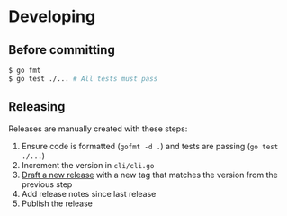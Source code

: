 # Developing

## Before committing

```sh
$ go fmt
$ go test ./... # All tests must pass
```

## Releasing

Releases are manually created with these steps:

1. Ensure code is formatted (`gofmt -d .`) and tests are passing (`go test ./...`)
1. Increment the version in `cli/cli.go`
1. [Draft a new release](https://github.com/jbrudvik/gmc/releases/new) with a new tag that matches the version from the previous step
1. Add release notes since last release
1. Publish the release
